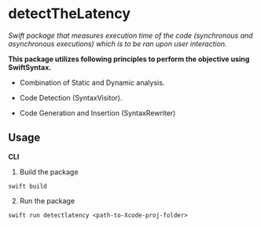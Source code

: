 # detectTheLatency

*Swift package that measures execution time of the code (synchronous and asynchronous executions)  which is to be ran upon user interaction.* 


**This package utilizes following principles to perform the objective using SwiftSyntax.**

- Combination of Static and Dynamic analysis.

- Code Detection (SyntaxVisitor).

- Code Generation and Insertion (SyntaxRewriter)



## Usage 

**CLI** 

1. Build the package 

`swift build`

2. Run the package 

`swift run detectlatency <path-to-Xcode-proj-folder>`





